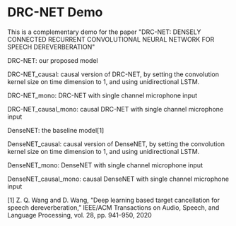 # DRC-NET Demo
This is a complementary demo for the paper "DRC-NET: DENSELY CONNECTED RECURRENT CONVOLUTIONAL NEURAL NETWORK FOR SPEECH DEREVERBERATION"

DRC-NET: our proposed model

DRC-NET_causal: causal version of DRC-NET, by setting the convolution kernel size on time dimension to 1, and using unidirectional LSTM.

DRC-NET_mono: DRC-NET with single channel microphone input 

DRC-NET_causal_mono: causal DRC-NET with single channel microphone input

DenseNET: the baseline model[1]

DenseNET_causal: causal version of DenseNET, by setting the convolution kernel size on time dimension to 1, and using unidirectional LSTM.

DenseNET_mono: DenseNET with single channel microphone input 

DenseNET_causal_mono: causal DenseNET with single channel microphone input

[1] Z. Q. Wang and D. Wang, “Deep learning based target cancellation for speech dereverberation,” IEEE/ACM Transactions on Audio, Speech, and Language Processing, vol. 28, pp. 941–950, 2020
